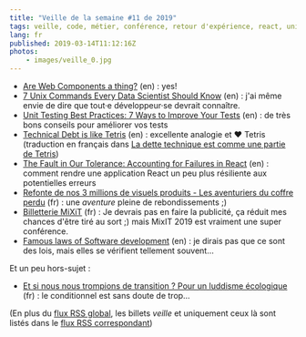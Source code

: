 ```yaml
---
title: "Veille de la semaine #11 de 2019"
tags: veille, code, métier, conférence, retour d'expérience, react, unit test, shell, unix, standard, web components
lang: fr
published: 2019-03-14T11:12:16Z
photos:
    - images/veille_0.jpg
---
```

* [Are Web Components a thing?](https://dev.to/granze/are-web-components-a-thing-3ae7) (en)&nbsp;: yes!
* [7 Unix Commands Every Data Scientist Should Know](http://neowaylabs.github.io/programming/unix-shell-for-data-scientists/) (en)&nbsp;: j'ai même envie de dire que tout·e développeur·se devrait connaître.
* [Unit Testing Best Practices: 7 Ways to Improve Your Tests](https://www.petermorlion.com/991-2/) (en)&nbsp;: de très bons conseils pour améliorer vos tests
* [Technical Debt is like Tetris](https://medium.com/@erichiggins/technical-debt-is-like-tetris-168f64d8b700) (en)&nbsp;: excellente analogie et ❤ Tetris (traduction en français dans [La dette technique est comme une partie de Tetris](/post/dette-technique-partie-tetris/))
* [The Fault in Our Tolerance: Accounting for Failures in React](https://aweary.dev/fault-tolerance-react/) (en)&nbsp;: comment rendre une application React un peu plus résiliente aux potentielles erreurs
* [Refonte de nos 3 millions de visuels produits - Les aventuriers du coffre perdu](https://tech.decitre.fr/posts/refonte-visuels-produits-1-les-aventuriers-du-coffre-perdu) (fr)&nbsp;: une _aventure_ pleine de rebondissements ;)
* [Billetterie MiXiT](https://mixitconf.org/ticketing) (fr)&nbsp;: Je devrais pas en faire la publicité, ça réduit mes chances d'être tiré au sort ;) mais MixIT 2019 est vraiment une super conférence.
* [Famous laws of Software development](https://www.timsommer.be/famous-laws-of-software-development/) (en)&nbsp;: je dirais pas que ce sont des lois, mais elles se vérifient tellement souvent…

Et un peu hors-sujet&nbsp;:

* [Et si nous nous trompions de transition ? Pour un luddisme écologique](http://lapenseeecologique.com/et-si-nous-nous-trompions-de-transition-pour-un-luddisme-ecologique/) (fr)&nbsp;: le conditionnel est sans doute de trop…

(En plus du [flux RSS global](/rss.xml), les billets *veille*
et uniquement ceux là sont listés dans le [flux RSS correspondant](/rss/veille.xml))
